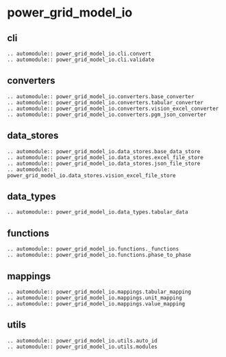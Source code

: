 <!--
SPDX-FileCopyrightText: 2022 Contributors to the Power Grid Model project <dynamic.grid.calculation@alliander.com>

SPDX-License-Identifier: MPL-2.0
-->

# power_grid_model_io

## cli

```{eval-rst}
.. automodule:: power_grid_model_io.cli.convert
.. automodule:: power_grid_model_io.cli.validate
```

## converters

```{eval-rst}
.. automodule:: power_grid_model_io.converters.base_converter
.. automodule:: power_grid_model_io.converters.tabular_converter
.. automodule:: power_grid_model_io.converters.vision_excel_converter
.. automodule:: power_grid_model_io.converters.pgm_json_converter
```

## data_stores

```{eval-rst}
.. automodule:: power_grid_model_io.data_stores.base_data_store
.. automodule:: power_grid_model_io.data_stores.excel_file_store
.. automodule:: power_grid_model_io.data_stores.json_file_store
.. automodule:: power_grid_model_io.data_stores.vision_excel_file_store
```

## data_types

```{eval-rst}
.. automodule:: power_grid_model_io.data_types.tabular_data
```

## functions

```{eval-rst}
.. automodule:: power_grid_model_io.functions._functions
.. automodule:: power_grid_model_io.functions.phase_to_phase
```
## mappings

```{eval-rst}
.. automodule:: power_grid_model_io.mappings.tabular_mapping
.. automodule:: power_grid_model_io.mappings.unit_mapping
.. automodule:: power_grid_model_io.mappings.value_mapping
```

## utils

```{eval-rst}
.. automodule:: power_grid_model_io.utils.auto_id
.. automodule:: power_grid_model_io.utils.modules
```
